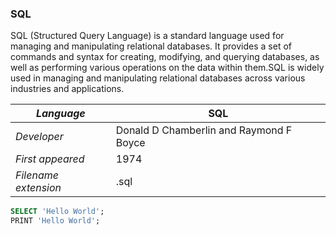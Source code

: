 ### SQL
SQL (Structured Query Language) is a standard language used for managing and manipulating relational databases. It provides a set of commands and syntax for creating, modifying, and querying databases, as well as performing various operations on the data within them.SQL is widely used in managing and manipulating relational databases across various industries and applications. 

|_Language_|SQL|
|-|-|
|_Developer_|Donald D Chamberlin and Raymond F Boyce|
|_First appeared_|1974|
|_Filename extension_|.sql|

```HelloWorld.sql
SELECT 'Hello World';
PRINT 'Hello World';